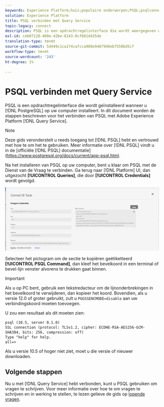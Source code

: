 ```yaml
---
keywords: Experience Platform;huis;populaire onderwerpen;PSQL;psqlconnect met de vraagdienst;de dienst van de vraag;de vraagdienst;
solution: Experience Platform
title: PSQL verbinden met Query Service
topic-legacy: connect
description: PSQL is een opdrachtregelinterface die wordt weergegeven wanneer u PostgreSQL op uw computer installeert. U kunt het installeren door deze instructies te volgen.
exl-id: ceb07128-409e-42be-8143-0cf681d435de
translation-type: tm+mt
source-git-commit: 5d449c1ca174cafcca988e9487940eb7550bd5cf
workflow-type: tm+mt
source-wordcount: '243'
ht-degree: 1%

---
```


# PSQL verbinden met Query Service

PSQL is een opdrachtregelinterface die wordt geïnstalleerd wanneer u [!DNL PostgreSQL] op uw computer installeert. In dit document worden de stappen beschreven voor het verbinden van PSQL met Adobe Experience Platform [!DNL Query Service].

>[!NOTE]
>
> Deze gids veronderstelt u reeds toegang tot [!DNL PSQL] hebt en vertrouwd met hoe te om het te gebruiken. Meer informatie over [!DNL PSQL] vindt u in de [officiële [!DNL PSQL] documentatie] (https://www.postgresql.org/docs/current/app-psql.html.

Na het installeren van PSQL op uw computer, bent u klaar om PSQL met de Dienst van de Vraag te verbinden. Ga terug naar [!DNL Platform] UI, dan uitgezocht **[!UICONTROL Queries]**, die door **[!UICONTROL Credentials]** wordt gevolgd.

![Image](../images/clients/psql/connect-bi.png)

Selecteer het pictogram om de sectie te kopiëren geëtiketteerd **[!UICONTROL PSQL Command]**, dan kleef het bevelkoord in een terminal of bevel-lijn venster alvorens te drukken gaat binnen.

>[!IMPORTANT]
>
>Als u op PC bent, gebruik een tekstredacteur om de lijnonderbrekingen in het bevelkoord te verwijderen, dan kopieer het koord. Bovendien, als u versie 12.0 of groter gebruikt, zult u `PGGSSENCMODE=disable` aan uw verbindingskoord moeten toevoegen.

U zou een resultaat als dit moeten zien:

```shell
psql (10.5, server 0.1.0)
SSL connection (protocol: TLSv1.2, cipher: ECDHE-RSA-AES256-GCM-SHA384, bits: 256, compression: off)
Type "help" for help.
all=>
```

Als u versie 10.5 of hoger niet ziet, moet u die versie of nieuwer downloaden.

## Volgende stappen

Nu u met [!DNL Query Service] hebt verbonden, kunt u PSQL gebruiken om vragen te schrijven. Voor meer informatie over hoe te om vragen te schrijven en in werking te stellen, te lezen gelieve de gids op [lopende vragen](../best-practices/writing-queries.md).

